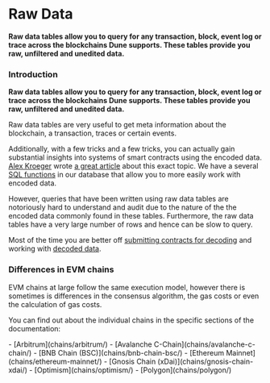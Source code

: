# Raw Data

**Raw data tables allow you to query for any transaction, block, event log or trace across the blockchains Dune supports. These tables provide you raw, unfiltered and unedited data.**

### Introduction

**Raw data tables allow you to query for any transaction, block, event log or trace across the blockchains Dune supports. These tables provide you raw, unfiltered and unedited data.**

Raw data tables are very useful to get meta information about the blockchain, a transaction, traces or certain events.

Additionally, with a few tricks and a few tricks, you can actually gain substantial insights into systems of smart contracts using the encoded data. [Alex Kroeger](https://twitter.com/alex\_kroeger) wrote [a great article](https://alexkroeger.mirror.xyz/0C3EQBtFqAK4k2TAGPZhg0JMY-upfTAxuTD-o91vBPc) about this exact topic. We have a several [SQL functions](https://github.com/duneanalytics/abstractions/tree/master/ethereum/public) in our database that allow you to more easily work with encoded data.

However, queries that have been written using raw data tables are notoriously hard to understand and audit due to the nature of the the encoded data commonly found in these tables. Furthermore, the raw data tables have a very large number of rows and hence can be slow to query.

Most of the time you are better off [submitting contracts for decoding](../../../duneapp/adding-new-contracts.md) and working with [decoded data](../decoded-data/).



### Differences in EVM chains

EVM chains at large follow the same execution model, however there is sometimes is differences in the consensus algorithm, the gas costs or even the calculation of gas costs.

You can find out about the individual chains in the specific sections of the documentation:

<div class="cards grid" markdown>
- [Arbitrum](chains/arbitrum/)
- [Avalanche C-Chain](chains/avalanche-c-chain/)
- [BNB Chain (BSC)](chains/bnb-chain-bsc/)
- [Ethereum Mainnet](chains/ethereum-mainnet/)
- [Gnosis Chain (xDai)](chains/gnosis-chain-xdai/)
- [Optimism](chains/optimism/)
- [Polygon](chains/polygon/)
</div>



